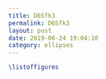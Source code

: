 ```yaml
---
title: D6Sfk3
permalink: D6Sfk3
layout: post
date: 2019-06-24 19:04:10
category: ellipses
---
```


```latex
\listoffigures
```